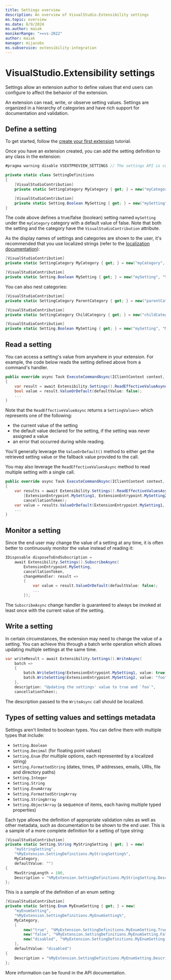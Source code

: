 ```yaml
---
title: Settings overview
description: An overview of VisualStudio.Extensibility settings
ms.topic: overview
ms.date: 8/9/2024
ms.author: maiak
monikerRange: ">=vs-2022"
author: maiak
manager: mijacobs
ms.subservice: extensibility-integration
---
```


# VisualStudio.Extensibility settings

Settings allow an extension author to define values that end users can configure to affect the behavior of the extension.

An extension can read, write, or observe setting values. Settings are organized in a hierarchy of categories and have rich support for documentation and validation.

## Define a setting

To get started, follow the [create your first extension](./../get-started/create-your-first-extension.md) tutorial.

Once you have an extension created, you can add the setting definition to any class in the extension:

```cs
#pragma warning disable VSEXTPREVIEW_SETTINGS // The settings API is currently in preview and marked as experimental

private static class SettingDefinitions
{
    [VisualStudioContribution]
    private static SettingCategory MyCategory { get; } = new("myCategory", "My Category");

    [VisualStudioContribution]
    private static Setting.Boolean MySetting { get; } = new("mySetting", "My Setting", MyCategory, defaultValue: false);
}
```

The code above defines a true/false (boolean) setting named `mySetting` under the `myCategory` category with a default value of false. Note that both the setting and the category have the `VisualStudioContribution` attribute.

As the display names of settings and categories are shown to the user, it's recommended that you use localized strings (refer to the [localization documentation](../command/localize-metadata.md)):

```cs
[VisualStudioContribution]
private static SettingCategory MyCategory { get; } = new("myCategory", "%MyExtension.SettingDefinitions.MyCategory%");

[VisualStudioContribution]
private static Setting.Boolean MySetting { get; } = new("mySetting", "%MyExtension.SettingDefinitions.MySetting%", MyCategory, defaultValue: false);
```

You can also nest categories:

```cs
[VisualStudioContribution]
private static SettingCategory ParentCategory { get; } = new("parentCategory", "Parent Category");

[VisualStudioContribution]
private static SettingCategory ChildCategory { get; } = new("childCategory", "Child Category", ParentCategory);

[VisualStudioContribution]
private static Setting.Boolean MySetting { get; } = new("mySetting", "My Setting", ChildCategory, defaultValue: false);
```

## Read a setting

You can access a setting's value from anywhere in your extension. For example, the code below reads the setting defined above from a command's handler.

```cs
public override async Task ExecuteCommandAsync(IClientContext context, CancellationToken cancellationToken)
{
    var result = await Extensibility.Settings().ReadEffectiveValueAsync(SettingDefinitions.MySetting, cancellationToken);
    bool value = result.ValueOrDefault(defaultValue: false);
    ...
}
```

Note that the `ReadEffectiveValueAsync` returns a `SettingValue<>` which represents one of the following:
- the current value of the setting
- the default value declared for the setting, if the setting was never assigned a value
- an error that occurred during while reading.

You'll generally leverage the `ValueOrDefault()` method to either get the retrieved setting value or the fallback value provided to the call.

You may also leverage the `ReadEffectiveValuesAsync` method to read multiple setting with a single call.

```cs
public override async Task ExecuteCommandAsync(IClientContext context, CancellationToken cancellationToken)
{
    var results = await Extensibility.Settings().ReadEffectiveValuesAsync(
        [ExtensionEntrypoint.MySetting1, ExtensionEntrypoint.MySetting2],
        cancellationToken);
    var value = results.ValueOrDefault(ExtensionEntrypoint.MySetting1, defaultValue: false);
    ...
}
```

## Monitor a setting

Since the end user may change the value of a setting at any time, it is often better to continuously monitor the value instead of reading it:

```cs
IDisposable disposeToEndSubscription =
    await Extensibility.Settings().SubscribeAsync(
        ExtensionEntrypoint.MySetting,
        cancellationToken,
        changeHandler: result =>
        {
            var value = result.ValueOrDefault(defaultValue: false);
            ...
        });
```

The `SubscribeAsync` change handler is guaranteed to always be invoked at least once with the current value of the setting.

## Write a setting

In certain circumstances, the extension may need to change the value of a setting. You can achieve this through a batch write operation which allows updating multiple settings at the same time.

```cs
var writeResult = await Extensibility.Settings().WriteAsync(
    batch =>
    {
        batch.WriteSetting(ExtensionEntrypoint.MySetting1, value: true);
        batch.WriteSetting(ExtensionEntrypoint.MySetting2, value: "foo");
    },
    description: "Updating the settings' value to true and `foo`",
    cancellationToken);
```

The description passed to the `WriteAsync` call should be localized.

## Types of setting values and settings metadata

Settings aren't limited to boolean types. You can define them with multiple types that include:
- `Setting.Boolean`
- `Setting.Decimal` (for floating point values)
- `Setting.Enum` (for multiple options, each represented by a localized string)
- `Setting.FormattedString` (dates, times, IP addresses, emails, URIs, file and directory paths)
- `Setting.Integer`
- `Setting.String`
- `Setting.EnumArray`
- `Setting.FormattedStringArray`
- `Setting.StringArray`
- `Setting.ObjectArray` (a sequence of items, each having multiple typed properties)

Each type allows the definition of appropriate validation rules as well as other metadata, such as documentation to be shown to the end user. This is a sample of a more complete definition for a setting of type string:

```cs
[VisualStudioContribution]
private static Setting.String MyStringSetting { get; } = new(
    "myStringSetting",
    "%MyExtension.SettingDefinitions.MyStringSetting%",
    MyCategory,
    defaultValue: "")
{
    MaxStringLength = 100,
    Description = "%MyExtension.SettingDefinitions.MyStringSetting.Description%",
};
```

This is a sample of the definition of an enum setting:

```cs
[VisualStudioContribution]
private static Setting.Enum MyEnumSetting { get; } = new(
    "myEnumSetting",
    "%MyExtension.SettingDefinitions.MyEnumSetting%",
    MyCategory,
    [
        new("true", "%MyExtension.SettingDefinitions.MyEnumSetting.True%"),
        new("false", "%MyExtension.SettingDefinitions.MyEnumSetting.False%"),
        new("disabled", "%MyExtension.SettingDefinitions.MyEnumSetting.Disabled%"),
    ],
    defaultValue: "disabled")
{
    Description = "%MyExtension.SettingDefinitions.MyEnumSetting.Description%",
};
```

More information can be found in the API documentation.
